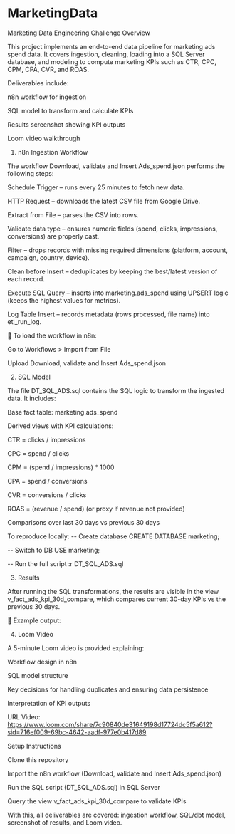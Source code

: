 # MarketingData

Marketing Data Engineering Challenge
Overview

This project implements an end-to-end data pipeline for marketing ads spend data.
It covers ingestion, cleaning, loading into a SQL Server database, and modeling to compute marketing KPIs such as CTR, CPC, CPM, CPA, CVR, and ROAS.

Deliverables include:

n8n workflow for ingestion

SQL model to transform and calculate KPIs

Results screenshot showing KPI outputs

Loom video walkthrough

1. n8n Ingestion Workflow

The workflow Download, validate and Insert Ads_spend.json performs the following steps:

Schedule Trigger – runs every 25 minutes to fetch new data.

HTTP Request – downloads the latest CSV file from Google Drive.

Extract from File – parses the CSV into rows.

Validate data type – ensures numeric fields (spend, clicks, impressions, conversions) are properly cast.

Filter – drops records with missing required dimensions (platform, account, campaign, country, device).

Clean before Insert – deduplicates by keeping the best/latest version of each record.

Execute SQL Query – inserts into marketing.ads_spend using UPSERT logic (keeps the highest values for metrics).

Log Table Insert – records metadata (rows processed, file name) into etl_run_log.

🔗 To load the workflow in n8n:

Go to Workflows > Import from File

Upload Download, validate and Insert Ads_spend.json

2. SQL Model

The file DT_SQL_ADS.sql contains the SQL logic to transform the ingested data.
It includes:

Base fact table: marketing.ads_spend

Derived views with KPI calculations:

CTR = clicks / impressions

CPC = spend / clicks

CPM = (spend / impressions) * 1000

CPA = spend / conversions

CVR = conversions / clicks

ROAS = (revenue / spend) (or proxy if revenue not provided)

Comparisons over last 30 days vs previous 30 days

To reproduce locally: 
-- Create database
CREATE DATABASE marketing;

-- Switch to DB
USE marketing;

-- Run the full script
:r DT_SQL_ADS.sql

3. Results

After running the SQL transformations, the results are visible in the view
v_fact_ads_kpi_30d_compare, which compares current 30-day KPIs vs the previous 30 days.

📸 Example output:

4. Loom Video

A 5-minute Loom video is provided explaining:

Workflow design in n8n

SQL model structure

Key decisions for handling duplicates and ensuring data persistence

Interpretation of KPI outputs

URL Video: https://www.loom.com/share/7c90840de31649198d17724dc5f5a612?sid=716ef009-69bc-4642-aadf-977e0b417d89


Setup Instructions

Clone this repository

Import the n8n workflow (Download, validate and Insert Ads_spend.json)

Run the SQL script (DT_SQL_ADS.sql) in SQL Server

Query the view v_fact_ads_kpi_30d_compare to validate KPIs

With this, all deliverables are covered: ingestion workflow, SQL/dbt model, screenshot of results, and Loom video.